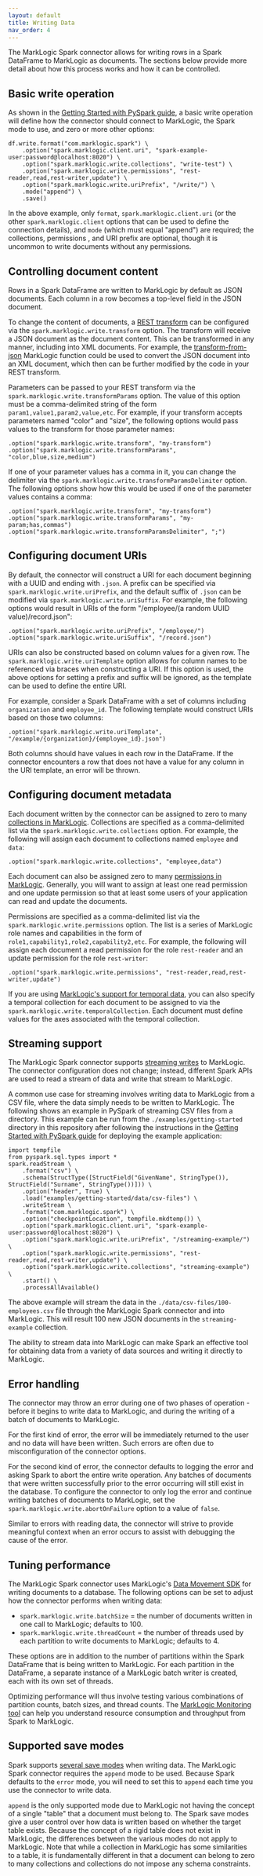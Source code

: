 ```yaml
---
layout: default
title: Writing Data
nav_order: 4
---
```


The MarkLogic Spark connector allows for writing rows in a Spark DataFrame to MarkLogic as documents. 
The sections below provide more detail about how this process works and how it can be controlled.

## Basic write operation

As shown in the [Getting Started with PySpark guide](getting-started/pyspark.md), a basic write operation will define
how the connector should connect to MarkLogic, the Spark mode to use, and zero or more other options:

```
df.write.format("com.marklogic.spark") \
    .option("spark.marklogic.client.uri", "spark-example-user:password@localhost:8020") \
    .option("spark.marklogic.write.collections", "write-test") \
    .option("spark.marklogic.write.permissions", "rest-reader,read,rest-writer,update") \
    .option("spark.marklogic.write.uriPrefix", "/write/") \
    .mode("append") \
    .save()
```

In the above example, only `format`, `spark.marklogic.client.uri` (or the other `spark.marklogic.client` options 
that can be used to define the connection details), and `mode` (which must equal "append") are required; 
the collections, permissions , and URI prefix are optional, though it is uncommon to write documents without any 
permissions. 

## Controlling document content

Rows in a Spark DataFrame are written to MarkLogic by default as JSON documents. Each column in a row becomes a 
top-level field in the JSON document. 

To change the content of documents, a [REST transform](https://docs.marklogic.com/guide/rest-dev/transforms) can be 
configured via the `spark.marklogic.write.transform` option. The transform will receive a JSON document as the 
document content. This can be transformed in any manner, including into XML documents. For example, the 
[transform-from-json](https://docs.marklogic.com/json:transform-from-json) MarkLogic function could be used to 
convert the JSON document into an XML document, which then can be further modified by the code in your REST transform. 

Parameters can be passed to your REST transform via the `spark.marklogic.write.transformParams` option. The value of 
this option must be a comma-delimited string of the form `param1,value1,param2,value,etc`. For example, if your 
transform accepts parameters named "color" and "size", the following options would pass values to the transform for 
those parameter names:

    .option("spark.marklogic.write.transform", "my-transform")
    .option("spark.marklogic.write.transformParams", "color,blue,size,medium")

If one of your parameter values has a comma in it, you can change the delimiter via the 
`spark.marklogic.write.transformParamsDelimiter` option. The following options show how this would be used if one of 
the parameter values contains a comma:

    .option("spark.marklogic.write.transform", "my-transform")
    .option("spark.marklogic.write.transformParams", "my-param;has,commas")
    .option("spark.marklogic.write.transformParamsDelimiter", ";")

## Configuring document URIs

By default, the connector will construct a URI for each document beginning with a UUID and ending with `.json`. A 
prefix can be specified via `spark.marklogic.write.uriPrefix`, and the default suffix of `.json` can be modified 
via `spark.marklogic.write.uriSuffix`. For example, the following options would result in URIs of the form 
"/employee/(a random UUID value)/record.json":

    .option("spark.marklogic.write.uriPrefix", "/employee/")
    .option("spark.marklogic.write.uriSuffix", "/record.json")

URIs can also be constructed based on column values for a given row. The `spark.marklogic.write.uriTemplate` option 
allows for column names to be referenced via braces when constructing a URI. If this option is used, the 
above options for setting a prefix and suffix will be ignored, as the template can be used to define the entire URI. 

For example, consider a Spark DataFrame with a set of columns including `organization` and `employee_id`. 
The following template would construct URIs based on those two columns:

    .option("spark.marklogic.write.uriTemplate", "/example/{organization}/{employee_id}.json")

Both columns should have values in each row in the DataFrame. If the connector encounters a row that does not have a 
value for any column in the URI template, an error will be thrown.

## Configuring document metadata

Each document written by the connector can be assigned to zero to many 
[collections in MarkLogic](https://docs.marklogic.com/guide/search-dev/collections). Collections are specified as a 
comma-delimited list via the `spark.marklogic.write.collections` option. For example, the following will assign each 
document to collections named `employee` and `data`:

    .option("spark.marklogic.write.collections", "employee,data")

Each document can also be assigned zero to many 
[permissions in MarkLogic](https://docs.marklogic.com/guide/security/permissions). Generally, you will want to 
assign at least one read permission and one update permission so that at least some users of your application can 
read and update the documents. 

Permissions are specified as a comma-delimited list via the `spark.marklogic.write.permissions` option. The list is 
a series of MarkLogic role names and capabilities in the form of `role1,capability1,role2,capability2,etc`. For example,
the following will assign each document a read permission for the role `rest-reader` and an update permission for 
the role `rest-writer`:

    .option("spark.marklogic.write.permissions", "rest-reader,read,rest-writer,update")

If you are using [MarkLogic's support for temporal data](https://docs.marklogic.com/guide/temporal/intro), you can 
also specify a temporal collection for each document to be assigned to via the 
`spark.marklogic.write.temporalCollection`. Each document must define values for the axes associated with the 
temporal collection. 

## Streaming support

The MarkLogic Spark connector supports 
[streaming writes](https://spark.apache.org/docs/latest/structured-streaming-programming-guide.html) to MarkLogic. 
The connector configuration does not change; instead, different Spark APIs are used to read a stream of data and 
write that stream to MarkLogic. 

A common use case for streaming involves writing data to MarkLogic from a CSV file, where the data simply needs to be 
written to MarkLogic. The following shows an example in PySpark of streaming CSV files from a directory. 
This example can be run from the `./examples/getting-started` directory in this repository 
after following the instructions in the [Getting Started with PySpark guide](getting-started/pyspark.md) for deploying 
the example application:

```
import tempfile
from pyspark.sql.types import *
spark.readStream \
    .format("csv") \
    .schema(StructType([StructField("GivenName", StringType()), StructField("Surname", StringType())])) \
    .option("header", True) \
    .load("examples/getting-started/data/csv-files") \
    .writeStream \
    .format("com.marklogic.spark") \
    .option("checkpointLocation", tempfile.mkdtemp()) \
    .option("spark.marklogic.client.uri", "spark-example-user:password@localhost:8020") \
    .option("spark.marklogic.write.uriPrefix", "/streaming-example/") \
    .option("spark.marklogic.write.permissions", "rest-reader,read,rest-writer,update") \
    .option("spark.marklogic.write.collections", "streaming-example") \
    .start() \
    .processAllAvailable()
```

The above example will stream the data in the `./data/csv-files/100-employees.csv` file through the MarkLogic Spark 
connector and into MarkLogic. This will result 100 new JSON documents in the `streaming-example` collection. 

The ability to stream data into MarkLogic can make Spark an effective tool for obtaining data from a variety of data 
sources and writing it directly to MarkLogic. 

## Error handling

The connector may throw an error during one of two phases of operation - before it begins to write data to MarkLogic, 
and during the writing of a batch of documents to MarkLogic. 

For the first kind of error, the error will be immediately returned to the user and no data will have been written. 
Such errors are often due to misconfiguration of the connector options. 

For the second kind of error, the connector defaults to logging the error and asking Spark to abort the entire write 
operation. Any batches of documents that were written successfully prior to the error occurring will still exist in the 
database. To configure the connector to only log the error and continue writing batches of documents to MarkLogic, set 
the `spark.marklogic.write.abortOnFailure` option to a value of `false`. 

Similar to errors with reading data, the connector will strive to provide meaningful context when an error occurs to 
assist with debugging the cause of the error.

## Tuning performance

The MarkLogic Spark connector uses MarkLogic's 
[Data Movement SDK](https://docs.marklogic.com/guide/java/data-movement) for writing documents to a database. The 
following options can be set to adjust how the connector performs when writing data:

- `spark.marklogic.write.batchSize` = the number of documents written in one call to MarkLogic; defaults to 100.
- `spark.marklogic.write.threadCount` = the number of threads used by each partition to write documents to MarkLogic;
  defaults to 4.

These options are in addition to the number of partitions within the Spark DataFrame that is being written to 
MarkLogic. For each partition in the DataFrame, a separate instance of a MarkLogic batch writer is created, each 
with its own set of threads. 

Optimizing performance will thus involve testing various combinations of partition counts, batch sizes, and thread 
counts. The [MarkLogic Monitoring tool](https://docs.marklogic.com/guide/monitoring/intro) can help you understand 
resource consumption and throughput from Spark to MarkLogic. 

## Supported save modes

Spark supports 
[several save modes](https://spark.apache.org/docs/latest/sql-data-sources-load-save-functions.html#save-modes) 
when writing data. The MarkLogic Spark connector requires the `append` mode to be used. Because Spark defaults to 
the `error` mode, you will need to set this to `append` each time you use the connector to write data. 

`append` is the only supported mode due to MarkLogic not having the concept of a single "table" that a document 
must belong to. The Spark save modes give a user control over how data is written based 
on whether the target table exists. Because the concept of a rigid table does not exist in MarkLogic, the differences 
between the various modes do not apply to MarkLogic. Note that while a collection in MarkLogic has some similarities to 
a table, it is fundamentally different in that a document can belong to zero to many collections and collections do not
impose any schema constraints. 
